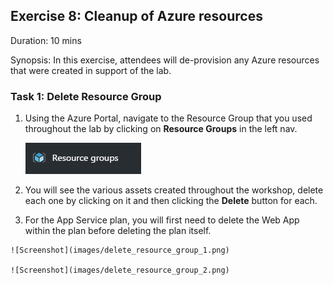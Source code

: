 ## Exercise 8: Cleanup of Azure resources

Duration: 10 mins

Synopsis: In this exercise, attendees will de-provision any Azure resources that were created in support of the lab.

### Task 1: Delete Resource Group

1. Using the Azure Portal, navigate to the Resource Group that you used throughout the lab by clicking on **Resource Groups** in the left nav.

    ![Screenshot](images/delete_resource_group_0.png)
1. You will see the various assets created throughout the workshop, delete each one by clicking on it and then clicking the **Delete** button for each.
  1. For the App Service plan, you will first need to delete the Web App within the plan before deleting the plan itself.

    ![Screenshot](images/delete_resource_group_1.png)

    ![Screenshot](images/delete_resource_group_2.png)
